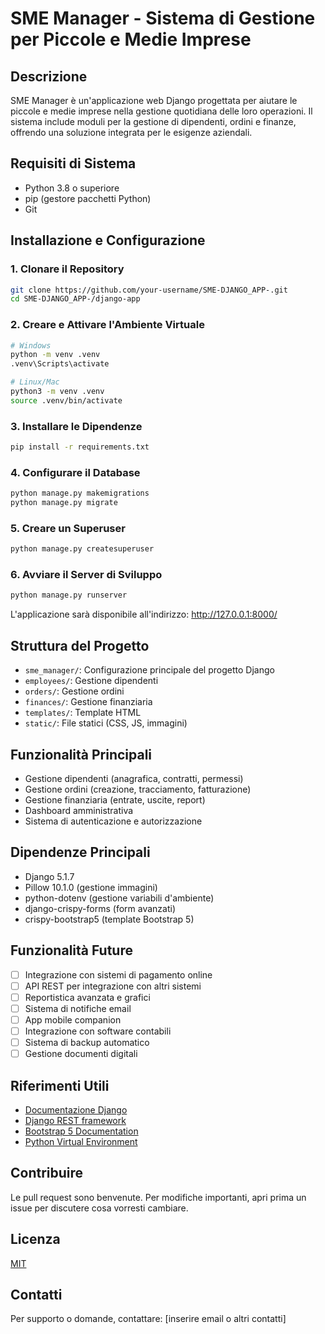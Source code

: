# SME Manager - Sistema di Gestione per Piccole e Medie Imprese

## Descrizione
SME Manager è un'applicazione web Django progettata per aiutare le piccole e medie imprese nella gestione quotidiana delle loro operazioni. Il sistema include moduli per la gestione di dipendenti, ordini e finanze, offrendo una soluzione integrata per le esigenze aziendali.

## Requisiti di Sistema
- Python 3.8 o superiore
- pip (gestore pacchetti Python)
- Git

## Installazione e Configurazione

### 1. Clonare il Repository
```bash
git clone https://github.com/your-username/SME-DJANGO_APP-.git
cd SME-DJANGO_APP-/django-app
```

### 2. Creare e Attivare l'Ambiente Virtuale
```bash
# Windows
python -m venv .venv
.venv\Scripts\activate

# Linux/Mac
python3 -m venv .venv
source .venv/bin/activate
```

### 3. Installare le Dipendenze
```bash
pip install -r requirements.txt
```

### 4. Configurare il Database
```bash
python manage.py makemigrations
python manage.py migrate
```

### 5. Creare un Superuser
```bash
python manage.py createsuperuser
```

### 6. Avviare il Server di Sviluppo
```bash
python manage.py runserver
```

L'applicazione sarà disponibile all'indirizzo: http://127.0.0.1:8000/

## Struttura del Progetto
- `sme_manager/`: Configurazione principale del progetto Django
- `employees/`: Gestione dipendenti
- `orders/`: Gestione ordini
- `finances/`: Gestione finanziaria
- `templates/`: Template HTML
- `static/`: File statici (CSS, JS, immagini)

## Funzionalità Principali
- Gestione dipendenti (anagrafica, contratti, permessi)
- Gestione ordini (creazione, tracciamento, fatturazione)
- Gestione finanziaria (entrate, uscite, report)
- Dashboard amministrativa
- Sistema di autenticazione e autorizzazione

## Dipendenze Principali
- Django 5.1.7
- Pillow 10.1.0 (gestione immagini)
- python-dotenv (gestione variabili d'ambiente)
- django-crispy-forms (form avanzati)
- crispy-bootstrap5 (template Bootstrap 5)

## Funzionalità Future
- [ ] Integrazione con sistemi di pagamento online
- [ ] API REST per integrazione con altri sistemi
- [ ] Reportistica avanzata e grafici
- [ ] Sistema di notifiche email
- [ ] App mobile companion
- [ ] Integrazione con software contabili
- [ ] Sistema di backup automatico
- [ ] Gestione documenti digitali

## Riferimenti Utili
- [Documentazione Django](https://docs.djangoproject.com/)
- [Django REST framework](https://www.django-rest-framework.org/)
- [Bootstrap 5 Documentation](https://getbootstrap.com/docs/5.0/getting-started/introduction/)
- [Python Virtual Environment](https://docs.python.org/3/library/venv.html)

## Contribuire
Le pull request sono benvenute. Per modifiche importanti, apri prima un issue per discutere cosa vorresti cambiare.

## Licenza
[MIT](https://choosealicense.com/licenses/mit/)

## Contatti
Per supporto o domande, contattare: [inserire email o altri contatti]
